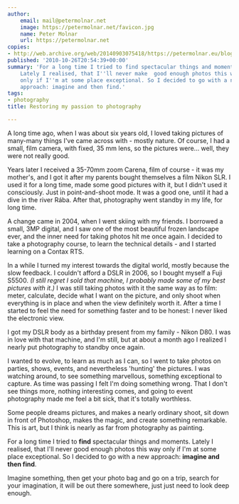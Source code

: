 ```yaml
---
author:
    email: mail@petermolnar.net
    image: https://petermolnar.net/favicon.jpg
    name: Peter Molnar
    url: https://petermolnar.net
copies:
- http://web.archive.org/web/20140903075418/https://petermolnar.eu/blog/restoring-passion-photography/
published: '2010-10-26T20:54:39+00:00'
summary: 'For a long time I tried to find spectacular things and moments.
    Lately I realised, that I''ll never make  good enough photos this way
    only if I''m at some place exceptional. So I decided to go with a new
    approach: imagine and then find.'
tags:
- photography
title: Restoring my passion to photography

---
```


A long time ago, when I was about six years old, I loved taking pictures
of many-many things I've came across with - mostly nature. Of course, I
had a small, film camera, with fixed, 35 mm lens, so the pictures
were... well, they were not really good.

Years later I received a 35-70mm zoom Carena, film of course - it was my
mother's, and I got it after my parents bought themselves a film Nikon
SLR. I used it for a long time, made some good pictures with it, but I
didn't used it consciously. Just in point-and-shoot mode. It was a good
one, until it had a dive in the river Rába. After that, photography went
standby in my life, for long time.

A change came in 2004, when I went skiing with my friends. I borrowed a
small, 3MP digital, and I saw one of the most beautiful frozen landscape
ever, and the inner need for taking photos hit me once again. I decided
to take a photography course, to learn the technical details - and I
started learning on a Contax RTS.

In a while I turned my interest towards the digital world, mostly
because the slow feedback. I couldn't afford a DSLR in 2006, so I bought
myself a Fuji S5500. *(I still regret I sold that machine, I probably
made some of my best pictures with it.)* I was still taking photos with
it the same way as to film: meter, calculate, decide what I want on the
picture, and only shoot when everything is in place and when the view
definitely worth it. After a time I started to feel the need for
something faster and to be honest: I never liked the electronic view.

I got my DSLR body as a birthday present from my family - Nikon D80. I
was in love with that machine, and I'm still, but at about a month ago I
realized I nearly put photography to standby once again.

I wanted to evolve, to learn as much as I can, so I went to take photos
on parties, shows, events, and nevertheless 'hunting' the pictures. I
was watching around, to see something marvellous, something exceptional
to capture. As time was passing I felt I'm doing something wrong. That I
don't see things more, nothing interesting comes, and going to event
photography made me feel a bit sick, that it's totally worthless.

Some people dreams pictures, and makes a nearly ordinary shoot, sit down
in front of Photoshop, makes the magic, and create something remarkable.
This is art, but I think is nearly as far from photography as painting.

For a long time I tried to **find** spectacular things and moments.
Lately I realised, that I'll never good enough photos this way only if
I'm at some place exceptional. So I decided to go with a new approach:
**imagine and then find**.

Imagine something, then get your photo bag and go on a trip, search for
your imagination, it will be out there somewhere, just just need to look
deep enough.